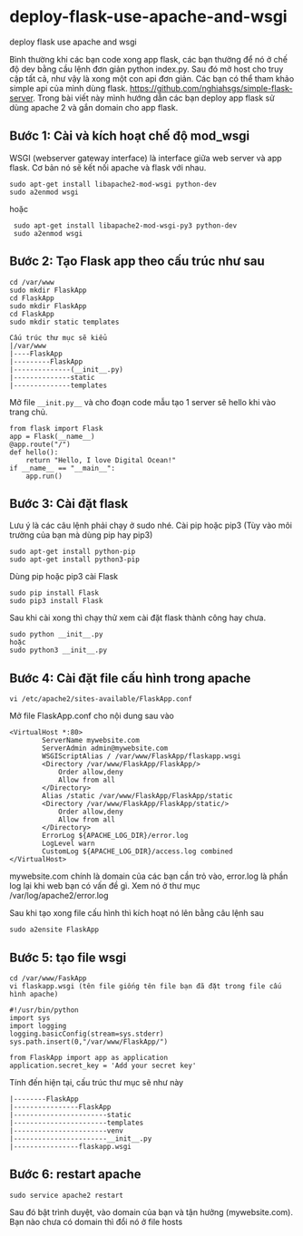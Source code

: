 # deploy-flask-use-apache-and-wsgi
deploy flask use apache and wsgi

Bình thường khi các bạn code xong app flask, các bạn thường để nó ở chế độ dev bằng cầu lệnh đơn giản python index.py. Sau đó mở host cho truy cập tất cả, như vậy là xong một con api đơn giản. Các bạn có thể tham khảo simple api của mình dùng flask. https://github.com/nghiahsgs/simple-flask-server. Trong bài viết này mình hướng dẫn các bạn deploy app flask sử dùng apache 2 và gắn domain cho app flask.

## Bước 1: Cài và kích hoạt chế độ mod_wsgi
WSGI (webserver gateway interface) là interface giữa web server và app flask. Cơ bản nó sẽ kết nối apache và flask với nhau.
```
sudo apt-get install libapache2-mod-wsgi python-dev
sudo a2enmod wsgi
```

hoặc
```
 sudo apt-get install libapache2-mod-wsgi-py3 python-dev
 sudo a2enmod wsgi
```

## Bước 2: Tạo Flask app theo cấu trúc như sau
```
cd /var/www
sudo mkdir FlaskApp
cd FlaskApp
sudo mkdir FlaskApp
cd FlaskApp
sudo mkdir static templates
```
```
Cấu trúc thư mục sẽ kiểu 
|/var/www
|----FlaskApp
|---------FlaskApp
|--------------(__init__.py)
|--------------static
|--------------templates
```


Mở file ```__init.py__``` và cho đoạn code mẫu tạo 1 server sẽ hello khi vào trang chủ.
```
from flask import Flask
app = Flask(__name__)
@app.route("/")
def hello():
    return "Hello, I love Digital Ocean!"
if __name__ == "__main__":
    app.run()
```

## Bước 3: Cài đặt flask
Lưu ý là các câu lệnh phải chạy ở sudo nhé.
Cài pip hoặc pip3 (Tùy vào môi trường của bạn mà dùng pip hay pip3)
```
sudo apt-get install python-pip 
sudo apt-get install python3-pip
```

Dùng pip hoặc pip3 cài Flask
```
sudo pip install Flask 
sudo pip3 install Flask 
```

Sau khi cài xong thì chạy thử xem cài đặt flask thành công hay chưa.
```
sudo python __init__.py 
hoặc
sudo python3 __init__.py
```

## Bước 4: Cài đặt file cấu hình trong apache
```
vi /etc/apache2/sites-available/FlaskApp.conf
```
Mở file FlaskApp.conf cho nội dung sau vào

```
<VirtualHost *:80>
		ServerName mywebsite.com
		ServerAdmin admin@mywebsite.com
		WSGIScriptAlias / /var/www/FlaskApp/flaskapp.wsgi
		<Directory /var/www/FlaskApp/FlaskApp/>
			Order allow,deny
			Allow from all
		</Directory>
		Alias /static /var/www/FlaskApp/FlaskApp/static
		<Directory /var/www/FlaskApp/FlaskApp/static/>
			Order allow,deny
			Allow from all
		</Directory>
		ErrorLog ${APACHE_LOG_DIR}/error.log
		LogLevel warn
		CustomLog ${APACHE_LOG_DIR}/access.log combined
</VirtualHost>
```
mywebsite.com chính là domain của các bạn cần trỏ vào, error.log là phần log lại khi web bạn có vấn đề gì. Xem nó ở thư mục /var/log/apache2/error.log

Sau khi tạo xong file cấu hình thì kích hoạt nó lên bằng câu lệnh sau
```
sudo a2ensite FlaskApp
```

## Bước 5: tạo file wsgi
```
cd /var/www/FaskApp
vi flaskapp.wsgi (tên file giống tên file bạn đã đặt trong file cấu hình apache)
```

```
#!/usr/bin/python
import sys
import logging
logging.basicConfig(stream=sys.stderr)
sys.path.insert(0,"/var/www/FlaskApp/")

from FlaskApp import app as application
application.secret_key = 'Add your secret key'
```

Tính đến hiện tại, cấu trúc thư mục sẽ như này
```
|--------FlaskApp
|----------------FlaskApp
|-----------------------static
|-----------------------templates
|-----------------------venv
|-----------------------__init__.py
|----------------flaskapp.wsgi
```
## Bước 6: restart apache
```
sudo service apache2 restart 
```
Sau đó bật trình duyệt, vào domain của bạn và tận hưởng (mywebsite.com). Bạn nào chưa có domain thì đổi nó ở file hosts
